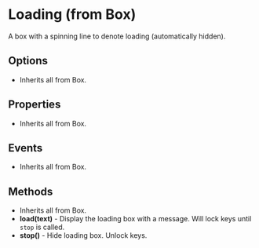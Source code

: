 # Loading (from Box)

A box with a spinning line to denote loading (automatically hidden).

## Options

- Inherits all from Box.

## Properties

- Inherits all from Box.

## Events

- Inherits all from Box.

## Methods

- Inherits all from Box.
- __load(text)__ - Display the loading box with a message. Will lock keys until
  `stop` is called.
- __stop()__ - Hide loading box. Unlock keys.
